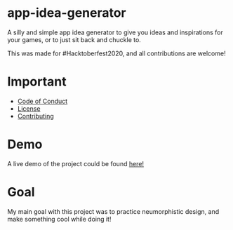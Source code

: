 # app-idea-generator

A silly and simple app idea generator to give you ideas and inspirations for your games, or to just sit back and chuckle to. 

This was made for #Hacktoberfest2020, and all contributions are welcome! 

# Important 

  - [Code of Conduct]
  - [License]
  - [Contributing]
  
 # Demo
 
 A live demo of the project could be found [here!]
 
 # Goal
 
 My main goal with this project was to practice neumorphistic design, and make something cool while doing it!
  
  
 [Code of Conduct]: https://github.com/harshhhdev/app-idea-generator/blob/master/CODE_OF_CONDUCT.md
 [License]: https://github.com/harshhhdev/app-idea-generator/blob/master/LICENSE
 [Contributing]: https://github.com/harshhhdev/app-idea-generator/blob/master/Contributing.md
 [here!]: https://harshhhdev.github.io/app-idea-generator/
